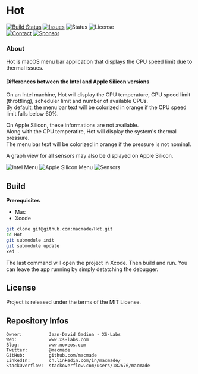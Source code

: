 Hot
===

[![Build Status](https://img.shields.io/github/workflow/status/macmade/Hot/ci-mac?label=macOS&logo=apple)](https://github.com/macmade/Hot/actions/workflows/ci-mac.yaml)
[![Issues](http://img.shields.io/github/issues/macmade/Hot.svg?logo=github)](https://github.com/macmade/Hot/issues)
![Status](https://img.shields.io/badge/status-active-brightgreen.svg?logo=git)
![License](https://img.shields.io/badge/license-mit-brightgreen.svg?logo=open-source-initiative)  
[![Contact](https://img.shields.io/badge/follow-@macmade-blue.svg?logo=twitter&style=social)](https://twitter.com/macmade)
[![Sponsor](https://img.shields.io/badge/sponsor-macmade-pink.svg?logo=github-sponsors&style=social)](https://github.com/sponsors/macmade)

### About

Hot is macOS menu bar application that displays the CPU speed limit due to thermal issues.

#### Differences between the Intel and Apple Silicon versions

On an Intel machine, Hot will display the CPU temperature, CPU speed limit (throttling), scheduler limit and number of available CPUs.  
By default, the menu bar text will be colorized in orange if the CPU speed limit falls below 60%.

On Apple Silicon, these informations are not available.  
Along with the CPU temperatire, Hot will display the system's thermal pressure.  
The menu bar text will be colorized in orange if the pressure is not nominal.

A graph view for all sensors may also be displayed on Apple Silicon.

![Intel Menu](Assets/menu.png "Intel Menu")
![Apple Silicon Menu](Assets/menu-arm.png "Apple Silicon Menu")
![Sensors](Assets/sensors.png "Sensors")

Build
-----

**Prerequisites**

* Mac
* Xcode

```sh
git clone git@github.com:macmade/Hot.git
cd Hot
git submodule init 
git submodule update
xed .
```

The last command will open the project in Xcode. Then build and run. You can leave the app running by simply detatching the debugger.

License
-------

Project is released under the terms of the MIT License.

Repository Infos
----------------

    Owner:          Jean-David Gadina - XS-Labs
    Web:            www.xs-labs.com
    Blog:           www.noxeos.com
    Twitter:        @macmade
    GitHub:         github.com/macmade
    LinkedIn:       ch.linkedin.com/in/macmade/
    StackOverflow:  stackoverflow.com/users/182676/macmade
